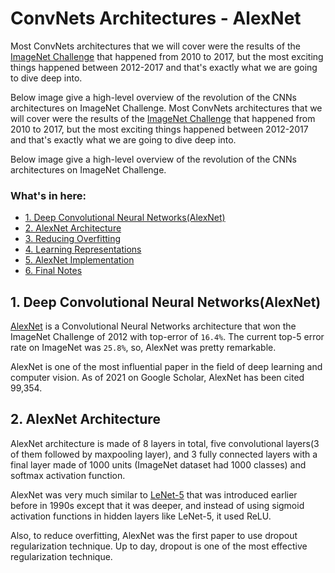 
<a name='0'></a>

# ConvNets Architectures - AlexNet
Most ConvNets architectures that we will cover were the results of the [ImageNet Challenge](https://image-net.org/challenges/LSVRC/index.php) that happened from 2010 to 2017, but the most exciting things happened between 2012-2017 and that's exactly what we are going to dive deep into.

Below image give a high-level overview of the revolution of the CNNs architectures on ImageNet Challenge.
Most ConvNets architectures that we will cover were the results of the [ImageNet Challenge](https://image-net.org/challenges/LSVRC/index.php) that happened from 2010 to 2017, but the most exciting things happened between 2012-2017 and that's exactly what we are going to dive deep into.

Below image give a high-level overview of the revolution of the CNNs architectures on ImageNet Challenge.




### What's in here: 

* [1. Deep Convolutional Neural Networks(AlexNet)](#1)
* [2. AlexNet Architecture](#2)
* [3. Reducing Overfitting](#3)
* [4. Learning Representations](#4)
* [5. AlexNet Implementation](#5)
* [6. Final Notes](#6)

<a name='1'></a>
## 1. Deep Convolutional Neural Networks(AlexNet)

[AlexNet](https://proceedings.neurips.cc/paper/2012/file/c399862d3b9d6b76c8436e924a68c45b-Paper.pdf) is a Convolutional Neural Networks architecture that won the ImageNet Challenge of 2012 with top-error of `16.4%`. The current top-5 error rate on ImageNet was `25.8%`, so, AlexNet was pretty remarkable. 

AlexNet is one of the most influential paper in the field of deep learning and computer vision. As of 2021 on Google Scholar, AlexNet has been cited 99,354.

<a name='2'></a>

## 2. AlexNet Architecture
AlexNet architecture is made of 8 layers in total, five convolutional layers(3 of them followed by maxpooling layer), and 3 fully connected layers with a final layer made of 1000 units (ImageNet dataset had 1000 classes) and softmax activation function. 

AlexNet was very much similar to [LeNet-5](http://yann.lecun.com/exdb/publis/pdf/lecun-01a.pdf) that was introduced earlier before in 1990s except that it was deeper, and instead of using sigmoid activation functions in hidden layers like LeNet-5, it used ReLU.

Also, to reduce overfitting, AlexNet was the first paper to use dropout regularization technique. Up to day, dropout is one of the most effective regularization technique.
